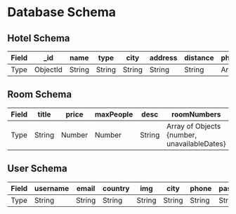# Database Schema

## Hotel Schema

| Field         | \_id       | name   | type   | city   | address | distance | photos | title  | desc   | rating | rooms  | cheapestPrice | featured |
| ------------- | ---------- | ------ | ------ | ------ | ------- | -------- | ------ | ------ | ------ | ------ | ------ | ------------- | -------- |
| Type          | ObjectId   | String | String | String | String  | String   | Array  | String | String | Number | Array  | Number        | Boolean  |




## Room Schema

| Field            | title         | price  | maxPeople | desc   | roomNumbers                  |
| ---------------- | ------------- | ------ | --------- | ------ | ---------------------------- |
| Type             | String        | Number | Number    | String | Array of Objects {number, unavailableDates} |



## User Schema

| Field       | username | email  | country | img    | city   | phone  | password | isAdmin |
| ----------- | -------- | ------ | ------- | ------ | ------ | ------ | -------- | ------- |
| Type        | String   | String | String  | String | String | String | String   | Boolean |
